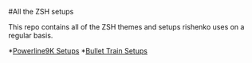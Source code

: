 #All the ZSH setups

This repo contains all of the ZSH themes and setups rishenko
uses on a regular basis.

*[Powerline9K Setups](./powerline9k)
*[Bullet Train Setups](./bullet-train)
